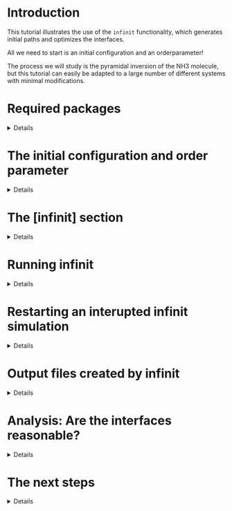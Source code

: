 # Introduction
This tutorial illustrates the use of the `infinit` functionality, which generates initial paths and optimizes the interfaces. 

All we need to start is an initial configuration and an orderparameter!

The process we will study is the pyramidal inversion of the NH3 molecule, but this tutorial can easily be adapted to a large number of different systems with minimal modifications.

# Required packages
<details>

  
Be sure to be on the latest versions of the main branches of `infretis` and `inftools`.

We use the XTB Hamiltonian to describe NH3, so we need the `xtb-python` package, which can be installed with conda

```bash
conda install xtb-python
```

</details>

# The initial configuration and order parameter
<details>

Ideally, we would start `infinit` from a multitude of independent equlibrated initial configurations, but as of now, this option is not implemented yet to do this in an automated fashion. We start here from a single configuration

```python
from ase.build import molecule
atoms = molecule("NH3")
atoms.write("conf.traj")
```

The orderparameter we are using is just the dihedral angle between the 4 atoms.

```toml
[orderparameter]
class = "Dihedral"
index = [ 0, 3, 2, 1]
periodic = false
```

We give here the name `infretis0.toml` so that we have a backup of the toml, as infinit will create a multitude of `infretis.toml` and `infretis_X.toml` files, where X is a number.

</details>

# The [infinit] section
<details>

In `infretis0.toml`, you should see the following in the [infinit] section.
```toml
[infinit]
cstep = -1
initial_conf = "conf.traj"
steps_per_iter = [ 40, 80, 150, 150]
pL = 0.3
skip = 0.05
lamres = 0.005
```

* `cstep` is the current infinit itreation we are on. `cstep = -1` lets infinit know that we do not have initial paths, and that a `load/` folder is absent. Infinit will therefore first generate a [0-] and a [0+] path from the initial configuration (under the hood it uses `inft generate_zero_paths` and then copies the [0+] path N worker times). If we had a `load/` folder containing some initial paths from e.g. a long MD simulation, we could pass that to infinit as well, but then having `cstep = 0`.
* `initial_conf` is the initial configuration we will generate the [0-] and [0+] paths from by propagating forwards and backwards until we hit the interface and have 1 valid path. Then, the last point is extended and another path created, giving a valid [0-] and [0+] path.
* `steps_per_iter` tells how many infretis steps we should run before updating the interfaces. In our case, `[40, 80, ...]` means __after__ generating the [0-] and [0+] path, we will run 40 infretis steps (cstep = 0), then update the interfaces, fill these with new initial paths from the previous simulation, and the do another infretis simulation with 80 steps (cstep = 1).
* `pL` is the local crossing probability between the interfaces infinit will place. So during the interface updates, new interfaces are placed based on the crossing probability estimate using all data from the previous infretis simulations. Often we would like pL = 0.3, but it could also be higher if we have available a large number of workers.
* `skip = 0.05` means that 5% of the first `infretis_data.txt` entries are not used in the estimation of the crossing probability, so the data of the first 5% paths are assumed to be discarded for equilibration purposes.
* `lamres = 0.005` means that after the interface estimation, the interfaces are rounded to a precision of 0.005. This is handy for later WHAM analysis of the data.

</details>


# Running infinit
<details>

  
  We should now have everything set up to run the simulation, and you can run infinit with the following command.

```bash
export OMP_NUM_THREADS=1 # use only 1 OpenMP thread for this small system for XTB
inft infinit -toml infretis0.toml
```
The simulation should complete in approximately one minute.

</details>

# Restarting an interupted infinit simulation
<details>

If the simulation crashes at any point, you can restart the simulation by running
```bash
inft infinit -toml infretis.toml
```
Alternatively, you can change or add steps to the `steps_per_iter` list in `infretis.toml` to add more steps. This is illustrated further down.

Infinit should be able to figure out on its own where to pick up simulations. Infinit should also be able to figure out if the `restart.toml` is usable to restart the simulation.

</details>

# Output files created by infinit
<details>

The output may give you some hints of what infinit is doing under the hood
  
* infretis0.toml  - _original .toml file, not changed or overwritten if not called infretis.toml_  
* zero_paths.toml  - _.toml file that was used to generate the [0-] and [0+] paths_  
* infretis_data.txt  - _empty data file after generating zero paths_  
* **temporary_load** - _the [0-] and [0+] trajectories were generated in here_  
* **run0** - _this was the first load/ folder, now renamed to run0_  
* infretis_data_1.txt  - _first data file from the paths resent in run0/_  
* combo_0.txt  - _a combined infretis_data.txt file with all data generated up til now, with 5% skipped (skip=0.05 in [infinit])_  
* combo_0.toml  - _a combined .toml file, having all combined interfaces from all simulations til now_  
* infretis_1.toml  - _.toml file that was used for the first infretis simulation (for paths in run0/)_  
* **run1**  - _the directory containing paths of the second infretis simulation_  
* infretis_data_2.txt  - _first data file from the paths resent in run1/_  
* combo_1.txt  - _combined data from infretis_data_1.txt and infretis_data_2.txt, with 5% skipped from each file_  
* combo_1.toml  - _combined interfaces from infretis_1.toml and infretis_2.toml_  
* infretis_2.toml  - _.toml used to run the second infretis simulation_  
* ...
* last_infretis_pcross.txt  - _estimate of crossing probability using all data that has been generated up til now, calculated after each infinit iteration_  
* last_infretis_path_weigths.txt  - _path weights, not used atm_  
* infretis_init.log  - _a basic logger containing some uninformative prints_  
* infretis_4.toml  
* infretis.toml  - _new infretis.toml with updated interfaces, ready to be used for production with infreisrun by changing `steps`, or continuing with infinit by adding to `steps_per_iter`_  
* **load** - _current load/ folder, ready to be run with infretis.toml_  

</details>

# Analysis: Are the interfaces reasonable?
<details>

 You can plot the order parameter of the previous simulations with the previous interfaces:
 ```bash
inft plot_order -traj run3 -toml infretis_4.toml
```
or the current paths and interfaces estimated til now
```bash
inft plot_order -traj load -toml infretis.toml
```
![tmp](https://github.com/user-attachments/assets/e3a5b5bc-ad16-4530-ba90-ff65c67fd5c3)

We see that there are reactive paths in the current **load/** folder!

We also see that the interfaces seem smoothly spaced and placed, but there are some irregularities. Most converged crossing probability curves change slowly (they are quite smooth), so we also expect a very regular interval between interface locations. We will now investigate further whether the interfaces are placed well enough or if we need more simulations.


To do this, we WHAM all of the combined data up til now, meaning using the latest `combo.txt` files (which contain the combined infretis data) and the `combo.toml`, containing the combined interfaces.


```bash
inft wham -data combo_3.txt -toml combo_3.toml -nskip 0 -lamres 0.005 -folder wham_combo
```
* `nskip = 0` because the lines are already trimmed in the combo.txt files wrt skip in the [infinit] section
* `lamres` should be the same or less than specified in the [infinit] section.

The crossing probability `wham_combo/Pcross.txt` from the WHAM analysis with the most recent interfaces (infretis.tom) is shown below:

![tmp2](https://github.com/user-attachments/assets/a424b75e-2d53-4369-ae87-0eaf7a8398d0)

We see that the crossing probability looks smooth-ish, but there are some blocky segments. So what do we do now - should we run a long infretis simulation with those interfaces, or should we run some more steps with infinit to get the probability? Of course, this also depends on how expensive the simulations are, but adding more steps with infinit might be the wiser choice, as the data either way can be used in the rate estimates. 

It could be that the estimated interfaces are not placed well enough, and if we run a single long infretis simulation, the efficiency might be suboptimal. There might be more to gain if we add one or more steps of infinit.

Here, we decide on adding two more infinit steps, but we will also show the results of running one long simulation without additional tuning of the interfaces. We will then have a look at what was more efficient.

</details>

# The next steps
<details>

Open the file `infretis.toml`. You should see something like

```toml
[infinit]
cstep = 4
initial_conf = "conf.traj"
steps_per_iter = [
    40,
    80,
    150,
    150,
]
...
```
You see `cstep = 4`, but the 4th element `steps_per_iter` does not exist. Add two more infinit steps by changing the keyword to `steps_per_iter = [40, 80, 150, 150, 250, 750]`.

Now continue the infinit simulation by running
```bash
export OMP_NUM_THREADS=1
inft infinit -toml infretis.toml
```
which continues the infinit loop from `cstep = 4`.
</details>
